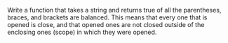 Write a function that takes a string and returns true of all the parentheses, braces, and brackets are balanced. This means that every one that is opened is close, and that opened ones are not closed outside of the enclosing ones (scope) in which they were opened.
